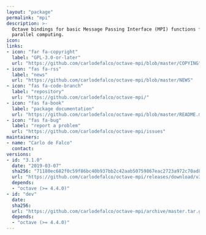 ```yaml
---
layout: "package"
permalink: "mpi"
description: >-
  Octave bindings for basic Message Passing Interface (MPI) functions for
  parallel computing.
icon:
links:
- icon: "far fa-copyright"
  label: "GPL-3.0-or-later"
  url: "https://github.com/carlodefalco/octave-mpi/blob/master/COPYING"
- icon: "fas fa-rss"
  label: "news"
  url: "https://github.com/carlodefalco/octave-mpi/blob/master/NEWS"
- icon: "fas fa-code-branch"
  label: "repository"
  url: "https://github.com/carlodefalco/octave-mpi/"
- icon: "fas fa-book"
  label: "package documentation"
  url: "https://github.com/carlodefalco/octave-mpi/blob/master/README.md"
- icon: "fas fa-bug"
  label: "report a problem"
  url: "https://github.com/carlodefalco/octave-mpi/issues"
maintainers:
- name: "Carlo de Falco"
  contact:
versions:
- id: "3.1.0"
  date: "2019-03-07"
  sha256: "71180ec682f0c59f86bc40b937bb2c42aab50759867eac2723a972c70ad83bb9"
  url: "https://github.com/carlodefalco/octave-mpi/releases/download/v3.1.0/mpi-3.1.0.tar.gz"
  depends:
  - "octave (>= 4.4.0)"
- id: "dev"
  date:
  sha256:
  url: "https://github.com/carlodefalco/octave-mpi/archive/master.tar.gz"
  depends:
  - "octave (>= 4.4.0)"
---
```

